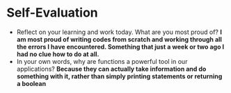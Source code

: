 # Self-Evaluation

- Reflect on your learning and work today. What are you most proud of? **I am most proud of writing codes from scratch and working through all the errors I have encountered. Something that just a week or two ago I had no clue how to do at all.**
- In your own words, why are functions a powerful tool in our applications? **Because they can actually take information and do something with it, rather than simply printing statements or returning a boolean**